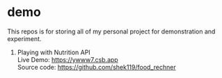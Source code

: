 # demo

This repos is for storing all of my personal project for demonstration and experiment.

1. Playing with Nutrition API  
Live Demo: https://ywww7.csb.app  
Source code: https://github.com/shek119/food_rechner
